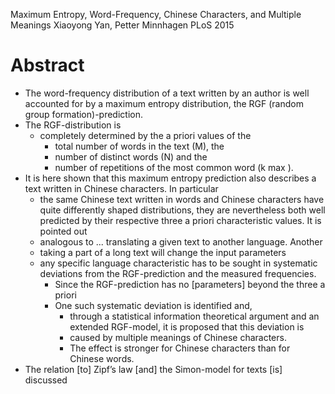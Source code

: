 Maximum Entropy, Word-Frequency, Chinese Characters, and Multiple Meanings
Xiaoyong Yan, Petter Minnhagen
PLoS 2015

# Abstract

* The word-frequency distribution of a text written by an author is well
  accounted for by a maximum entropy distribution, the RGF (random group
  formation)-prediction.
* The RGF-distribution is
  * completely determined by the a priori values of the
    * total number of words in the text (M), the
    * number of distinct words (N) and the
    * number of repetitions of the most common word (k max ).
* It is here shown that this maximum entropy prediction also describes a text
  written in Chinese characters. In particular
  * the same Chinese text written in words and Chinese characters have quite
    differently shaped distributions, they are nevertheless both well predicted
    by their respective three a priori characteristic values. It is pointed out
  * analogous to ... translating a given text to another language. Another
  * taking a part of a long text will change the input parameters
  * any specific language characteristic has to be sought in systematic
    deviations from the RGF-prediction and the measured frequencies.
    * Since the RGF-prediction has no [parameters] beyond the three a priori
    * One such systematic deviation is identified and,
      * through a statistical information theoretical argument and an extended
        RGF-model, it is proposed that this deviation is
      * caused by multiple meanings of Chinese characters.
      * The effect is stronger for Chinese characters than for Chinese words.
* The relation [to] Zipf’s law [and] the Simon-model for texts [is]  discussed
